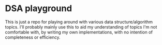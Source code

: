 # DSA playground

This is just a repo for playing around with various data structure/algorithm topics. I'll probably mainly use this to aid my understanding of topics I'm not comfortable with, by writing my own implementations, with no intention of completeness or efficiency.